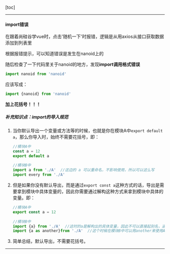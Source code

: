 [toc]

---

#### import错误

在跟着尚硅谷学vue时，点击'随机一下'时报错，逻辑是从用axios从接口获取数据添加到列表里

根据报错提示，可以知道错误是发生在nanoid上的

随后检查了一下代码里关于nanoid的地方，发现**import调用格式错误**

```js
import nanoid from 'nanoid'
```

应该写成：

```js
import {nanoid} from 'nanoid'
```

**加上花括号！！！**

##### 补充知识点：import的导入规范

1. 当你默认导出一个变量或方法等的时候，也就是你在模块A中`export default a`，那么你导入时，始终不需要花括号，即：

   ```js
   //模块A中
   const a = 12
   export default a
    
   //模块B中
   import a from './A'  //这边的 a 可以重命名，不影响使用，所以可以这么写
   import every from './A'
   ```

2. 但是如果你没有默认导出，而是通过`export const a`这种方式的话，导出是需要拿到模块中具体变量的，因此你需要通过解构这种方式来拿到模块中具体的变量。即：

   ```js
   //模块A中
   export const a = 12
    
   //模块B中
   import {a} from './A'  //这时的a是解构出的具体变量，因此不可以直接起别名，通过下面这种方式重命名
   import {a as another}from './A'  //这个时候在模块B中可以用another来使用A中定义的模块和方法
   ```

3. 简单总结，默认导出，不需要花括号。

---



